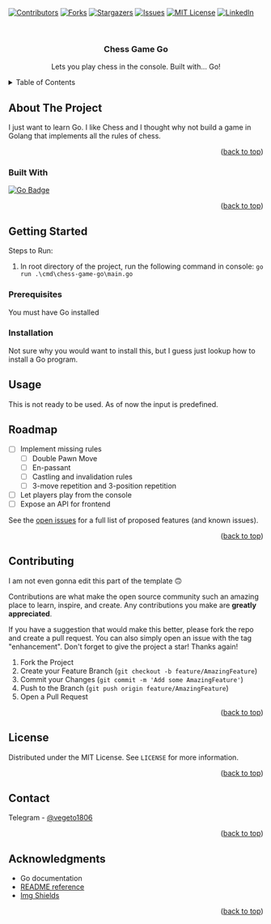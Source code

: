 <a name="readme-top"></a>

 [![Contributors][contributors-shield]][contributors-url] [![Forks][forks-shield]][forks-url] [![Stargazers][stars-shield]][stars-url] [![Issues][issues-shield]][issues-url] [![MIT License][license-shield]][license-url] [![LinkedIn][linkedin-shield]][linkedin-url]

<!-- PROJECT LOGO -->
<br />
<div align="center">

  <h3 align="center">Chess Game Go</h3>

  <p align="center">
    Lets you play chess in the console. Built with... Go!
    <br />
</div>



<!-- TABLE OF CONTENTS -->
<details>
  <summary>Table of Contents</summary>
  <ol>
    <li>
      <a href="#about-the-project">About The Project</a>
      <ul>
        <li><a href="#built-with">Built With</a></li>
      </ul>
    </li>
    <li>
      <a href="#getting-started">Getting Started</a>
      <ul>
        <li><a href="#prerequisites">Prerequisites</a></li>
        <li><a href="#installation">Installation</a></li>
      </ul>
    </li>
    <li><a href="#usage">Usage</a></li>
    <li><a href="#roadmap">Roadmap</a></li>
    <li><a href="#contributing">Contributing</a></li>
    <li><a href="#license">License</a></li>
    <li><a href="#contact">Contact</a></li>
    <li><a href="#acknowledgments">Acknowledgments</a></li>
  </ol>
</details>



<!-- ABOUT THE PROJECT -->
## About The Project
I just want to learn Go. I like Chess and I thought why not build a game in Golang that implements all the rules of chess.

<p align="right">(<a href="#readme-top">back to top</a>)</p>



### Built With

[![Go Badge][go-badge]][go-url]

<p align="right">(<a href="#readme-top">back to top</a>)</p>



<!-- GETTING STARTED -->
## Getting Started

Steps to Run:
1. In root directory of the project, run the following command in console: ```go run .\cmd\chess-game-go\main.go```

### Prerequisites

You must have Go installed

### Installation

Not sure why you would want to install this, but I guess just lookup how to install a Go program.


<!-- USAGE EXAMPLES -->
## Usage
This is not ready to be used. As of now the input is predefined.



<!-- ROADMAP -->
## Roadmap

- [ ] Implement missing rules
  - [ ] Double Pawn Move
  - [ ] En-passant
  - [ ] Castling and invalidation rules
  - [ ] 3-move repetition and 3-position repetition
- [ ] Let players play from the console
- [ ] Expose an API for frontend

See the [open issues](https://github.com/kshatriya-abhay/chess-game-go/issues) for a full list of proposed features (and known issues).

<p align="right">(<a href="#readme-top">back to top</a>)</p>



<!-- CONTRIBUTING -->
## Contributing

I am not even gonna edit this part of the template 🙃

Contributions are what make the open source community such an amazing place to learn, inspire, and create. Any contributions you make are **greatly appreciated**.

If you have a suggestion that would make this better, please fork the repo and create a pull request. You can also simply open an issue with the tag "enhancement".
Don't forget to give the project a star! Thanks again!

1. Fork the Project
2. Create your Feature Branch (`git checkout -b feature/AmazingFeature`)
3. Commit your Changes (`git commit -m 'Add some AmazingFeature'`)
4. Push to the Branch (`git push origin feature/AmazingFeature`)
5. Open a Pull Request

<p align="right">(<a href="#readme-top">back to top</a>)</p>



<!-- LICENSE -->
## License

Distributed under the MIT License. See `LICENSE` for more information.

<p align="right">(<a href="#readme-top">back to top</a>)</p>



<!-- CONTACT -->
## Contact

Telegram - [@vegeto1806](https://t.me/vegeto1806)

<p align="right">(<a href="#readme-top">back to top</a>)</p>



<!-- ACKNOWLEDGMENTS -->
## Acknowledgments

* Go documentation
* [README reference](https://github.com/othneildrew/Best-README-Template)
* [Img Shields](https://shields.io)

<p align="right">(<a href="#readme-top">back to top</a>)</p>

[go-badge]: https://img.shields.io/badge/Go-00ADD8?style=for-the-badge&logo=go&logoColor=white
[go-url]: https://golang.org/
[contributors-shield]: https://img.shields.io/github/contributors/kshatriya-abhay/chess-game-go.svg?style=for-the-badge
[contributors-url]: https://github.com/kshatriya-abhay/chess-game-go/graphs/contributors
[forks-shield]: https://img.shields.io/github/forks/kshatriya-abhay/chess-game-go.svg?style=for-the-badge
[forks-url]: https://github.com/kshatriya-abhay/chess-game-go/network/members
[stars-shield]: https://img.shields.io/github/stars/kshatriya-abhay/chess-game-go.svg?style=for-the-badge
[stars-url]: https://github.com/kshatriya-abhay/chess-game-go/stargazers
[issues-shield]: https://img.shields.io/github/issues/kshatriya-abhay/chess-game-go.svg?style=for-the-badge
[issues-url]: https://github.com/kshatriya-abhay/chess-game-go/issues
[license-shield]: https://img.shields.io/github/license/kshatriya-abhay/chess-game-go.svg?style=for-the-badge
[license-url]: https://github.com/kshatriya-abhay/chess-game-go/blob/master/LICENSE.txt
[linkedin-shield]: https://img.shields.io/badge/-LinkedIn-black.svg?style=for-the-badge&logo=linkedin&colorB=555
[linkedin-url]: https://linkedin.com/in/abhaykshatriya